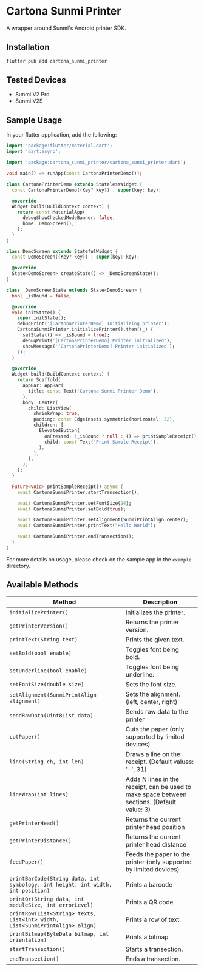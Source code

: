 # Cartona Sunmi Printer

A wrapper around Sunmi's Android printer SDK.

## Installation

```bash
flutter pub add cartona_sunmi_printer
```

## Tested Devices

- Sunmi V2 Pro
- Sunmi V2S

## Sample Usage

In your flutter application, add the following:

```dart
import 'package:flutter/material.dart';
import 'dart:async';

import 'package:cartona_sunmi_printer/cartona_sunmi_printer.dart';

void main() => runApp(const CartonaPrinterDemo());

class CartonaPrinterDemo extends StatelessWidget {
  const CartonaPrinterDemo({Key? key}) : super(key: key);

  @override
  Widget build(BuildContext context) {
    return const MaterialApp(
      debugShowCheckedModeBanner: false,
      home: DemoScreen(),
    );
  }
}

class DemoScreen extends StatefulWidget {
  const DemoScreen({Key? key}) : super(key: key);

  @override
  State<DemoScreen> createState() => _DemoScreenState();
}

class _DemoScreenState extends State<DemoScreen> {
  bool _isBound = false;

  @override
  void initState() {
    super.initState();
    debugPrint('[CartonaPrinterDemo] Initializing printer');
    CartonaSunmiPrinter.initializePrinter().then((_) {
      setState(() => _isBound = true);
      debugPrint('[CartonaPrinterDemo] Printer initialized');
      showMessage('[CartonaPrinterDemo] Printer initialized');
    });
  }

  @override
  Widget build(BuildContext context) {
    return Scaffold(
      appBar: AppBar(
        title: const Text('Cartona Sunmi Printer Demo'),
      ),
      body: Center(
        child: ListView(
          shrinkWrap: true,
          padding: const EdgeInsets.symmetric(horizontal: 32),
          children: [
            ElevatedButton(
              onPressed: !_isBound ? null : () => printSampleReceipt(),
              child: const Text('Print Sample Receipt'),
            ),
          ],
        ),
      ),
    );
  }

  Future<void> printSampleReceipt() async {
    await CartonaSunmiPrinter.startTransection();

    await CartonaSunmiPrinter.setFontSize(24);
    await CartonaSunmiPrinter.setBold(true);

    await CartonaSunmiPrinter.setAlignment(SunmiPrintAlign.center);
    await CartonaSunmiPrinter.printText("Hello World");

    await CartonaSunmiPrinter.endTransection();
  }
}
```

For more details on usage, please check on the sample app in the `example` directory.

## Available Methods

| Method | Description |
| ------ | ----------- |
| `initializePrinter()` | Initializes the printer. |
| `getPrinterVersion()` | Returns the printer version. |
| `printText(String text)` | Prints the given text. |
| `setBold(bool enable)` | Toggles font being bold. |
| `setUnderline(bool enable)` | Toggles font being underline. |
| `setFontSize(double size)` | Sets the font size. |
| `setAlignment(SunmiPrintAlign alignment)` | Sets the alignment. (left, center, right) |
| `sendRawData(Uint8List data)` | Sends raw data to the printer |
| `cutPaper()` | Cuts the paper (only supported by limited devices) |
| `line(String ch, int len)` | Draws a line on the receipt. (Default values: '-', 31) |
| `lineWrap(int lines)` | Adds N lines in the receipt, can be used to make space between sections. (Default value: 3) |
| `getPrinterHead()` | Returns the current printer head position |
| `getPrinterDistance()` | Returns the current printer head distance |
| `feedPaper()` | Feeds the paper to the printer (only supported by limited devices) |
| `printBarCode(String data, int symbology, int height, int width, int position)` | Prints a barcode |
| `printQr(String data, int moduleSize, int errorLevel)` | Prints a QR code |
| `printRow(List<String> texts, List<int> width, List<SunmiPrintAlign> align)` | Prints a row of text |
| `printBitmap(ByteData bitmap, int orientation)` | Prints a bitmap |
| `startTransection()` | Starts a transection. |
| `endTransection()` | Ends a transection. |
